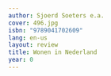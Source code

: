 ```yaml
---
author: Sjoerd Soeters e.a.
cover: 496.jpg
isbn: "9789041702609"
lang: en-us
layout: review
title: Wonen in Nederland
year: 0
---
```

